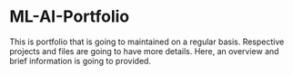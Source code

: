 # ML-AI-Portfolio
This is portfolio that is going to maintained on a regular basis. Respective projects and files are going to have more details. Here, an overview and brief information is going to provided.
